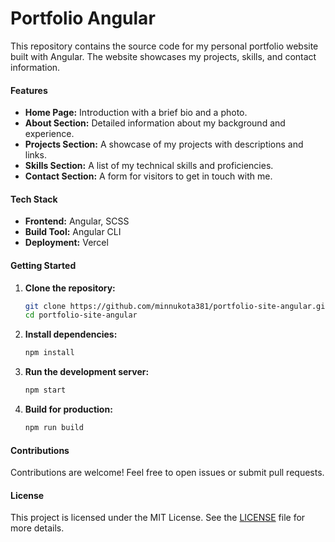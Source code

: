 # Portfolio Angular

This repository contains the source code for my personal portfolio website built with Angular. The website showcases my projects, skills, and contact information.

#### Features

- **Home Page:** Introduction with a brief bio and a photo.
- **About Section:** Detailed information about my background and experience.
- **Projects Section:** A showcase of my projects with descriptions and links.
- **Skills Section:** A list of my technical skills and proficiencies.
- **Contact Section:** A form for visitors to get in touch with me.

#### Tech Stack

- **Frontend:** Angular, SCSS
- **Build Tool:** Angular CLI
- **Deployment:** Vercel

#### Getting Started

1. **Clone the repository:**

   ```bash
   git clone https://github.com/minnukota381/portfolio-site-angular.git
   cd portfolio-site-angular
   ```

2. **Install dependencies:**

   ```bash
   npm install
   ```

3. **Run the development server:**

   ```bash
   npm start
   ```

4. **Build for production:**

   ```bash
   npm run build
   ```

#### Contributions

Contributions are welcome! Feel free to open issues or submit pull requests.

#### License

This project is licensed under the MIT License. See the [LICENSE](LICENSE) file for more details.
